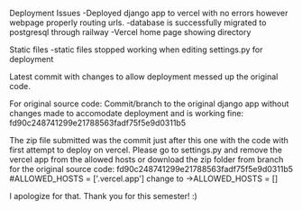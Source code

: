 Deployment Issues
    -Deployed django app to vercel with no errors however webpage properly routing urls.
    -database is successfully migrated to postgresql through railway
    -Vercel home page showing directory

Static files
    -static files stopped working when editing settings.py for deployment

Latest commit with changes to allow deployment messed up the original code.

For original source code:
Commit/branch to the original django app without changes made to accomodate deployment and is working fine:
fd90c248741299e21788563fadf75f5e9d0311b5

The zip file submitted was the commit just after this one with the code with first attempt to deploy on vercel.
Please go to settings.py and remove the vercel app from the allowed hosts or download the zip folder from branch for the original source code:
fd90c248741299e21788563fadf75f5e9d0311b5
#ALLOWED_HOSTS = ['.vercel.app']
change to ->ALLOWED_HOSTS = []

I apologize for that. Thank you for this semester! :)
